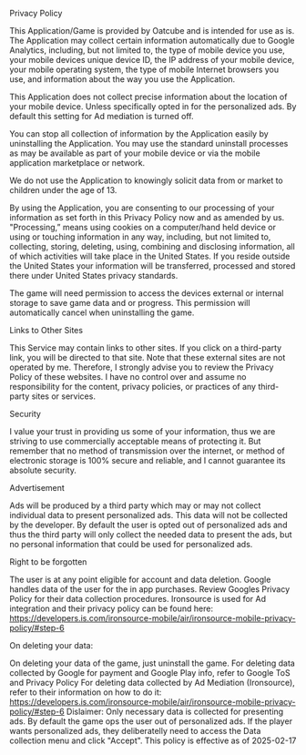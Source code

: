Privacy Policy

This Application/Game is provided by Oatcube and is intended for use as is. The Application may collect certain information automatically due to Google Analytics, including, but not limited to, the type of mobile device you use, your mobile devices unique device ID, the IP address of your mobile device, your mobile operating system, the type of mobile Internet browsers you use, and information about the way you use the Application.

This Application does not collect precise information about the location of your mobile device. Unless specifically opted in for the personalized ads. By default this setting for Ad mediation is turned off.

You can stop all collection of information by the Application easily by uninstalling the Application. You may use the standard uninstall processes as may be available as part of your mobile device or via the mobile application marketplace or network.

We do not use the Application to knowingly solicit data from or market to children under the age of 13.

By using the Application, you are consenting to our processing of your information as set forth in this Privacy Policy now and as amended by us. "Processing,” means using cookies on a computer/hand held device or using or touching information in any way, including, but not limited to, collecting, storing, deleting, using, combining and disclosing information, all of which activities will take place in the United States. If you reside outside the United States your information will be transferred, processed and stored there under United States privacy standards.

The game will need permission to access the devices external or internal storage to save game data and or progress. This permission will automatically cancel when uninstalling the game.

Links to Other Sites

This Service may contain links to other sites. If you click on a third-party link, you will be directed to that site. Note that these external sites are not operated by me. Therefore, I strongly advise you to review the Privacy Policy of these websites. I have no control over and assume no responsibility for the content, privacy policies, or practices of any third-party sites or services.

Security

I value your trust in providing us some of your information, thus we are striving to use commercially acceptable means of protecting it. But remember that no method of transmission over the internet, or method of electronic storage is 100% secure and reliable, and I cannot guarantee its absolute security.

Advertisement

Ads will be produced by a third party which may or may not collect individual data to present personalized ads. This data will not be collected by the developer. By default the user is opted out of personalized ads and thus the third party will only collect the needed data to present the ads, but no personal information that could be used for personalized ads.

Right to be forgotten

The user is at any point eligible for account and data deletion. Google handles data of the user for the in app purchases. Review Googles Privacy Policy for their data collection procedures. Ironsource is used for Ad integration and their privacy policy can be found here: https://developers.is.com/ironsource-mobile/air/ironsource-mobile-privacy-policy/#step-6

On deleting your data:

On deleting your data of the game, just uninstall the game.
For deleting data collected by Google for payment and Google Play info, refer to Google ToS and Privacy Policy
For deleting data collected by Ad Mediation (Ironsource), refer to their information on how to do it: https://developers.is.com/ironsource-mobile/air/ironsource-mobile-privacy-policy/#step-6 Dislaimer: Only necessary data is collected for presenting ads. By default the game ops the user out of personalized ads. If the player wants personalized ads, they deliberatelly need to access the Data collection menu and click "Accept".
This policy is effective as of 2025-02-17


